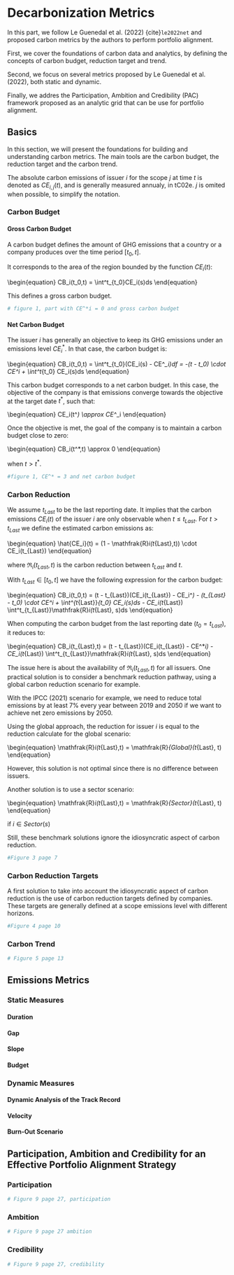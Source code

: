 # Decarbonization Metrics

In this part, we follow Le Guenedal et al. (2022) {cite}`le2022net` and proposed carbon metrics by the authors to perform portfolio alignment.

First, we cover the foundations of carbon data and analytics, by defining the concepts of carbon budget, reduction target and trend.

Second, we focus on several metrics proposed by Le Guenedal et al. (2022), both static and dynamic.

Finally, we addres the Participation, Ambition and Credibility (PAC) framework proposed as an analytic grid that can be use for portfolio alignment.

## Basics

In this section, we will present the foundations for building and understanding carbon metrics. The main tools are the carbon budget, the reduction target and the carbon trend.

The absolute carbon emissions of issuer $i$ for the scope $j$ at time $t$ is denoted as $CE_{i,j}(t)$, and is generally measured annualy, in tC02e. $j$ is omited when possible, to simplify the notation.
### Carbon Budget

#### Gross Carbon Budget 

A carbon budget defines the amount of GHG emissions that a country or a company produces over the time period $[t_0, t]$.

It corresponds to the area of the region bounded by the function $CE_i(t)$:

\begin{equation}
CB_i(t_0,t) = \int^t_{t_0}CE_i(s)ds
\end{equation}

This defines a gross carbon budget.

```Python
# figure 1, part with CE^*i = 0 and gross carbon budget
```

#### Net Carbon Budget

The issuer $i$ has generally an objective to keep its GHG emissions under an emissions level $CE^*_i$. In that case, the carbon budget is:

\begin{equation}
CB_i(t_0,t) = \int^t_{t_0}(CE_i(s) - CE^*_i)df = -(t - t_0) \cdot CE^*_i + \int^t_{t_0} CE_i(s)ds
\end{equation}

This carbon budget corresponds to a net carbon budget. In this case, the objective of the company is that emissions converge towards the objective at the target date $t^*$, such that:

\begin{equation}
CE_i(t^*) \approx CE^*_i
\end{equation}

Once the objective is met, the goal of the company is to maintain a carbon budget close to zero: 

\begin{equation}
CB_i(t^*,t) \approx 0
\end{equation}

when $t > t^*$.

```Python
#figure 1, CE^* = 3 and net carbon budget
```

### Carbon Reduction

We assume $t_{Last}$ to be the last reporting date. It implies that the carbon emissions $CE_i(t)$ of the issuer $i$ are only observable when $t \leq t_{Last}$. For $t > t_{Last}$ we define the estimated carbon emissions as:

\begin{equation}
\hat{CE_i}(t) = (1 - \mathfrak{R}_i(t_{Last},t)) \cdot CE_i(t_{Last})
\end{equation}

where $\mathfrak{R}_i(t_{Last},t)$ is the carbon reduction between $t_{Last}$ and $t$. 

With $t_{Last} \in [t_0, t]$ we have the following expression for the carbon budget:

\begin{equation}
CB_i(t_0,t) = (t - t_{Last})(CE_i(t_{Last}) - CE_i^*) - (t_{Last} - t_0) \cdot CE^*_i + \int^{t_{Last}}_{t_0} CE_i(s)ds - CE_i(t_{Last}) \int^t_{t_{Last}}\mathfrak{R}_i(t_{Last}, s)ds
\end{equation}

When computing the carbon budget from the last reporting date ($t_0 = t_{Last}$), it reduces to:

\begin{equation}
CB_i(t_{Last},t) = (t - t_{Last})(CE_i(t_{Last}) - CE^*_i) - CE_i(t_{Last}) \int^t_{t_{Last}}\mathfrak{R}_i(t_{Last}, s)ds
\end{equation}

The issue here is about the availability of $\mathfrak{R}_i(t_{Last},t)$ for all issuers. One practical solution is to consider a benchmark reduction pathway, using a global carbon reduction scenario for example.

With the IPCC (2021) scenario for example, we need to reduce total emissions by at least 7% every year between 2019 and 2050 if we want to achieve net zero emissions by 2050. 

Using the global approach, the reduction for issuer $i$ is equal to the reduction calculate for the global scenario:

\begin{equation}
\mathfrak{R}_i(t_{Last},t) = \mathfrak{R}_{Global}(t_{Last}, t)
\end{equation}

However, this solution is not optimal since there is no difference between issuers. 

Another solution is to use a sector scenario:

\begin{equation}
\mathfrak{R}_i(t_{Last},t) = \mathfrak{R}_{Sector}(t_{Last}, t)
\end{equation}

if $i \in Sector(s)$

Still, these benchmark solutions ignore the idiosyncratic aspect of carbon reduction. 

```Python
#Figure 3 page 7
```

### Carbon Reduction Targets

A first solution to take into account the idiosyncratic aspect of carbon reduction is the use of carbon reduction targets defined by companies. These targets are generally defined at a scope emissions level with different horizons.

```Python
#Figure 4 page 10
```

### Carbon Trend

```Python
# Figure 5 page 13
```

## Emissions Metrics

### Static Measures 

#### Duration

#### Gap 

#### Slope

#### Budget

### Dynamic Measures

#### Dynamic Analysis of the Track Record

#### Velocity

#### Burn-Out Scenario

## Participation, Ambition and Credibility for an Effective Portfolio Alignment Strategy

### Participation

```Python
# Figure 9 page 27, participation
```

### Ambition 

```Python
# Figure 9 page 27 ambition
```

### Credibility 

```Python
# Figure 9 page 27, credibility
```